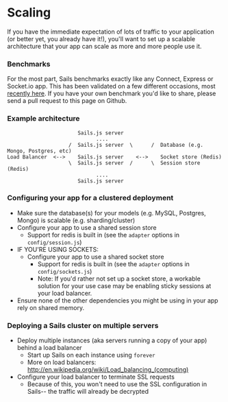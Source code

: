 # Scaling

If you have the immediate expectation of lots of traffic to your application (or better yet, you already have it!), 
you'll want to set up a scalable architecture that your app can scale as more and more people use it.

### Benchmarks

For the most part, Sails benchmarks exactly like any Connect, Express or Socket.io app.  This has been validated on a few different occasions, most [recently here](http://serdardogruyol.com/?p=111).  If you have your own benchmark you'd like to share, please send a pull request to this page on Github.


### Example architecture

```
                       Sails.js server
                             ....                 
                    /  Sails.js server  \      /  Database (e.g. Mongo, Postgres, etc)
Load Balancer  <-->    Sails.js server    <-->    Socket store (Redis)
                    \  Sails.js server  /      \  Session store (Redis)
                             ....                 
                       Sails.js server
```


### Configuring your app for a clustered deployment

+ Make sure the database(s) for your models (e.g. MySQL, Postgres, Mongo) is scalable (e.g. sharding/cluster) 
+ Configure your app to use a shared session store
  + Support for redis is built in (see the `adapter` options in `config/session.js`)
+ IF YOU'RE USING SOCKETS: 
  + Configure your app to use a shared socket store
    + Support for redis is built in (see the `adapter` options in `config/sockets.js`)
    + Note: If you'd rather not set up a socket store, a workable solution for your use case may be enabling sticky sessions at your load balancer.
+ Ensure none of the other dependencies you might be using in your app rely on shared memory.

### Deploying a Sails cluster on multiple servers

+ Deploy multiple instances (aka servers running a copy of your app) behind a load balancer
  + Start up Sails on each instance using `forever`
  + More on load balancers: <http://en.wikipedia.org/wiki/Load_balancing_(computing)>
+ Configure your load balancer to terminate SSL requests
  + Because of this, you won't need to use the SSL configuration in Sails-- the traffic will already be decrypted


<docmeta name="uniqueID" value="Scaling291270">
<docmeta name="displayName" value="Scaling">

